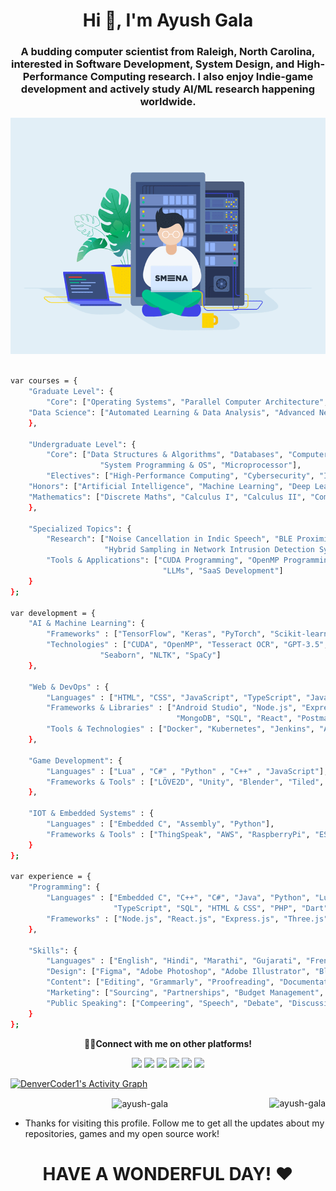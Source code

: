 <h1 align="center">Hi 👋, I'm Ayush Gala</h1>

<h3 align="center">A budding computer scientist from Raleigh, North Carolina, interested in Software Development, System Design, and High-Performance Computing research. I also enjoy Indie-game development and actively study AI/ML research happening worldwide.</h3>

<p align = "center">
	<img src = "readmegif.gif" width = "800">
</p>

```sh

var courses = {
    "Graduate Level": {
        "Core": ["Operating Systems", "Parallel Computer Architecture", "Parallel Systems", "Software Engineering"],
	"Data Science": ["Automated Learning & Data Analysis", "Advanced Neural Networks"]
    },

    "Undergraduate Level": {
        "Core": ["Data Structures & Algorithms", "Databases", "Computer Networks & Security", "Big Data Analysis",
					"System Programming & OS", "Microprocessor"],
        "Electives": ["High-Performance Computing", "Cybersecurity", "Internet of Things", "Pattern Recognition"],
	"Honors": ["Artificial Intelligence", "Machine Learning", "Deep Learning", "Fuzzy Logic"],
	"Mathematics": ["Discrete Maths", "Calculus I", "Calculus II", "Computer Logic"]
    },

    "Specialized Topics": {
        "Research": ["Noise Cancellation in Indic Speech", "BLE Proximity Detection for Tourism", 
                     "Hybrid Sampling in Network Intrusion Detection Systems"],
        "Tools & Applications": ["CUDA Programming", "OpenMP Programming", "OCR", 
                                  "LLMs", "SaaS Development"]
    }
};

var development = {
    "AI & Machine Learning": {
    	"Frameworks" : ["TensorFlow", "Keras", "PyTorch", "Scikit-learn", "DeepFilterNet3", "SpeechBrain"],
    	"Technologies" : ["CUDA", "OpenMP", "Tesseract OCR", "GPT-3.5", "NumPy", "Pandas", "Matplotlib",
					"Seaborn", "NLTK", "SpaCy"]
    },

    "Web & DevOps" : {
        "Languages" : ["HTML", "CSS", "JavaScript", "TypeScript", "Java", "Lua", "PHP", "SQL"],
        "Frameworks & Libraries" : ["Android Studio", "Node.js", "Express.js", "Three.js",
                                     "MongoDB", "SQL", "React", "Postman", "Next.js", "Electron.js"],
        "Tools & Technologies" : ["Docker", "Kubernetes", "Jenkins", "AWS", "Git", "Linux"]
    },

    "Game Development": {
        "Languages" : ["Lua" , "C#" , "Python" , "C++" , "JavaScript"],
        "Frameworks & Tools" : ["LÖVE2D", "Unity", "Blender", "Tiled", "Adobe Photoshop"]
    },

    "IOT & Embedded Systems" : {
        "Languages" : ["Embedded C", "Assembly", "Python"],
        "Frameworks & Tools" : ["ThingSpeak", "AWS", "RaspberryPi", "ESP32", "Arduino", "BLE"]
    }
};

var experience = {
    "Programming": {
        "Languages" : ["Embedded C", "C++", "C#", "Java", "Python", "Lua", "x86 Assembly", "JavaScript",
                       "TypeScript", "SQL", "HTML & CSS", "PHP", "Dart"],
        "Frameworks" : ["Node.js", "React.js", "Express.js", "Three.js", "Flutter", "Next.js", "Electron.js"]
    },

    "Skills": {
        "Languages" : ["English", "Hindi", "Marathi", "Gujarati", "French"],
        "Design": ["Figma", "Adobe Photoshop", "Adobe Illustrator", "Blender", "Canva"],
        "Content": ["Editing", "Grammarly", "Proofreading", "Documentation"],
        "Marketing": ["Sourcing", "Partnerships", "Budget Management", "Social Media management"],
        "Public Speaking": ["Compeering", "Speech", "Debate", "Discussion"]
    }
};

```
<!-- <div align=right>
    <a href="https://github.com/anuraghazra/github-readme-stats">
      <img width=325 align="right" src="https://github-readme-stats.vercel.app/api/top-langs/?username=yash10102002&langs_count=20&theme=highcontrast&layout=compact" />
    </a>
</div> -->

<p align = "center">
	<strong> 👨‍💻Connect with me on other platforms!</strong>
</p>

<p align = "center">
	<a href = "https://www.linkedin.com/in/ayush-gala/" target = "_blank"><img src = "https://img.shields.io/badge/-LinkedIn-0077B5?style=for-the-badge&logo=linkedin&logoColor=white"></a>
	<a href = "mailto:ayushgala2@gmail.com/" target = "_blank"><img src = "https://img.shields.io/badge/-Gmail-D14836?style=for-the-badge&logo=gmail&logoColor=white"></a>
    <a href = "https://discord.gg/29VOID#2423" target = "_blank"><img src = "https://img.shields.io/badge/Discord-5865F2?style=for-the-badge&logo=discord&logoColor=white"></a>
	<a href = "https://twitter.com/ayushgala2/" target = "_blank"><img src = "https://img.shields.io/badge/Twitter-1DA1F2?style=for-the-badge&logo=twitter&logoColor=white"></a>
    <a href = "https://www.instagram.com/_.ayukiddinme._/" target = "_blank"><img src = "https://img.shields.io/badge/Instagram-E4405F?style=for-the-badge&logo=instagram&logoColor=white"></a>
	<a href = "https://fb.com/ayush gala" target = "_blank"><img src = "https://img.shields.io/badge/Facebook-4267B2?style=for-the-badge&logo=facebook&logoColor=white"></a>
	</p>

<p>
	<a href="https://github.com/ashutosh00710/github-readme-activity-graph"><img alt="DenverCoder1's Activity Graph" src="https://github-readme-activity-graph.vercel.app/graph?username=Ayush-Gala&bg_color=1F222E&color=F8D866&line=F85D7F&point=FFFFFF&hide_border=true" /></a>
</p>

<p align="center">
	<img align="center" src="https://github-readme-stats.vercel.app/api/top-langs?username=ayush-gala&show_icons=true&locale=en" alt="ayush-gala" />
	<img align="right" src="https://komarev.com/ghpvc/?username=ayush-gala&label=Profile%20views&color=0e75b6&style=flat" alt="ayush-gala" />
</p>

 - Thanks for visiting this profile. Follow me to get all the updates about my repositories, games and my open source work!
<h1 align = "center">HAVE A WONDERFUL DAY! ❤</h1>
<br>
